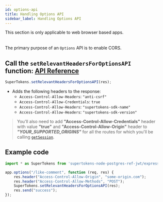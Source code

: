 ```yaml
---
id: options-api
title: Handling Options API
sidebar_label: Handling Options API
---
```


<div class="specialNote">
This section is only applicable to web browser based apps.
</div>
<div style="height: 20px"></div>

The primary purpose of an ```Options``` API is to enable CORS.

## Call the ```setRelevantHeadersForOptionsAPI``` function: [API Reference](../api-reference#setrelevantheadersforoptionsapires)
```js
SuperTokens.setRelevantHeadersForOptionsAPI(res);
```
- Adds the following headers to the response:
    - ```Access-Control-Allow-Headers```: ```"anti-csrf"```
    - ```Access-Control-Allow-Credentials```: ```true```
    - ```Access-Control-Allow-Headers```: ```"supertokens-sdk-name"```
    - ```Access-Control-Allow-Headers```: ```"supertokens-sdk-version"```

> You'll also need to add **"Access-Control-Allow-Credentials"** header with value **"true"** and **"Access-Control-Allow-Origin"** header to ***"YOUR_SUPPORTED_ORIGINS"*** for all the routes for which you'll be calling [`getSession`](./verify-session).

<div class="divider"></div>

## Example code
```js
import * as SuperTokens from 'supertokens-node-postgres-ref-jwt/express';

app.options("/like-comment", function (req, res) {
    res.header("Access-Control-Allow-Origin", "some-origin.com");
    res.header("Access-Control-Allow-Methods", "POST");
    SuperTokens.setRelevantHeadersForOptionsAPI(res);
    res.send("success");
});
```